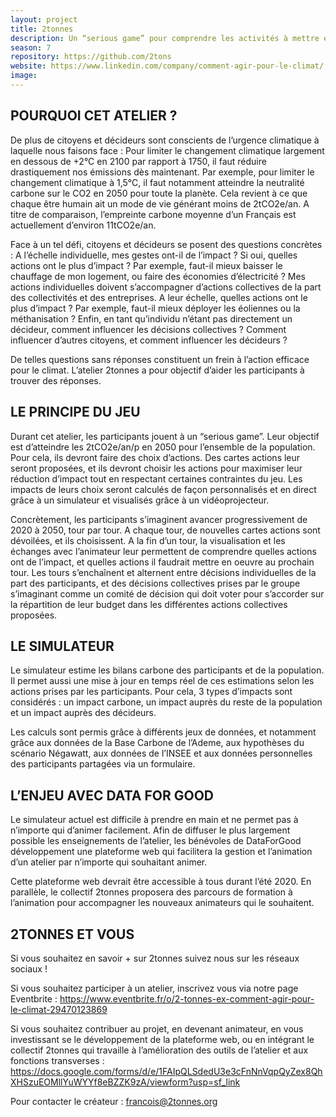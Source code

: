 ```yaml
---
layout: project
title: 2tonnes
description: Un “serious game” pour comprendre les activités à mettre en place pour limiter le changement climatique
season: 7
repository: https://github.com/2tons
website: https://www.linkedin.com/company/comment-agir-pour-le-climat/ 
image:
---
```


## POURQUOI CET ATELIER ?
De plus de citoyens et décideurs sont conscients de l’urgence climatique à laquelle nous faisons face : Pour limiter le changement climatique largement en dessous de +2°C en 2100 par rapport à 1750, il faut réduire drastiquement nos émissions dès maintenant.
Par exemple, pour limiter le changement climatique à 1,5°C, il faut notamment atteindre la neutralité carbone sur le CO2 en 2050 pour toute la planète. Cela revient à ce que chaque être humain ait un mode de vie générant moins de 2tCO2e/an. A titre de comparaison, l’empreinte carbone moyenne d’un Français est actuellement d’environ 11tCO2e/an.

Face à un tel défi, citoyens et décideurs se posent des questions concrètes : A l’échelle individuelle, mes gestes ont-il de l’impact ? Si oui, quelles actions ont le plus d’impact ? Par exemple, faut-il mieux baisser le chauffage de mon logement, ou faire des économies d’électricité ? Mes actions individuelles doivent s’accompagner d’actions collectives de la part des collectivités et des entreprises. A leur échelle, quelles actions ont le plus d’impact ? Par exemple, faut-il mieux déployer les éoliennes ou la méthanisation ? Enfin, en tant qu’individu n’étant pas directement un décideur, comment influencer les décisions collectives ? Comment influencer d’autres citoyens, et comment influencer les décideurs ?

De telles questions sans réponses constituent un frein à l’action efficace pour le climat. L’atelier 2tonnes a pour objectif d’aider les participants à trouver des réponses. 

## LE PRINCIPE DU JEU
Durant cet atelier, les participants jouent à un “serious game”. Leur objectif est d’atteindre les 2tCO2e/an/p en 2050 pour l’ensemble de la population. Pour cela, ils devront faire des choix d’actions. Des cartes actions leur seront proposées, et ils devront choisir les actions pour maximiser leur réduction d’impact tout en respectant certaines contraintes du jeu. Les impacts de leurs choix seront calculés de façon personnalisés et en direct grâce à un simulateur et visualisés grâce à un vidéoprojecteur.

Concrètement, les participants s’imaginent avancer progressivement de 2020 à 2050, tour par tour. A chaque tour, de nouvelles cartes actions sont dévoilées, et ils choisissent. A la fin d’un tour, la visualisation et les échanges avec l’animateur leur permettent de comprendre quelles actions ont de l’impact, et quelles actions il faudrait mettre en oeuvre au prochain tour.
Les tours s’enchaînent et alternent entre décisions individuelles de la part des participants, et des décisions collectives prises par le groupe s’imaginant comme un comité de décision qui doit voter pour s’accorder sur la répartition de leur budget dans les différentes actions collectives proposées.

## LE SIMULATEUR
Le simulateur estime les bilans carbone des participants et de la population. Il permet aussi une mise à jour en temps réel de ces estimations selon les actions prises par les participants. Pour cela, 3 types d’impacts sont considérés : un impact carbone, un impact auprès du reste de la population et un impact auprès des décideurs.

Les calculs sont permis grâce à différents jeux de données, et notamment grâce aux données de la Base Carbone de l’Ademe, aux hypothèses du scénario Négawatt, aux données de l’INSEE et aux données personnelles des participants partagées via un formulaire.

## L’ENJEU AVEC DATA FOR GOOD
Le simulateur actuel est difficile à prendre en main et ne permet pas à n’importe qui d’animer facilement. Afin de diffuser le plus largement possible les enseignements de l’atelier, les bénévoles de DataForGood développement une plateforme web qui facilitera la gestion et l’animation d’un atelier par n’importe qui souhaitant animer.

Cette plateforme web devrait être accessible à tous durant l’été 2020. En parallèle, le collectif 2tonnes proposera des parcours de formation à l’animation pour accompagner les nouveaux animateurs qui le souhaitent.

## 2TONNES ET VOUS
Si vous souhaitez en savoir + sur 2tonnes suivez nous sur les réseaux sociaux !

Si vous souhaitez participer à un atelier, inscrivez vous via notre page Eventbrite : https://www.eventbrite.fr/o/2-tonnes-ex-comment-agir-pour-le-climat-29470123869

Si vous souhaitez contribuer au projet, en devenant animateur, en vous investissant se le développement de la plateforme web, ou en intégrant le collectif 2tonnes qui travaille à l’amélioration des outils de l’atelier et aux fonctions transverses : https://docs.google.com/forms/d/e/1FAIpQLSdedU3e3cFnNnVqpQyZex8QhXHSzuEOMllYuWYYf8eBZZK9zA/viewform?usp=sf_link

Pour contacter le créateur : francois@2tonnes.org
